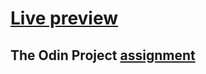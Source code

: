# <a href="https://birds-chirping.github.io/library/">Live preview</a>

## The Odin Project <a href="https://www.theodinproject.com/lessons/node-path-javascript-library">assignment</a>
